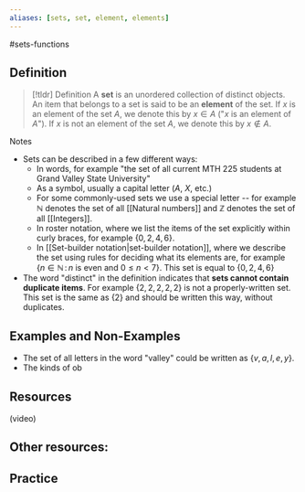 ```yaml
---
aliases: [sets, set, element, elements]
--- 
```


#sets-functions 
## Definition 

> [!tldr] Definition
> A **set** is an unordered collection of distinct objects. An item that belongs to a set is said to be an **element** of the set. If $x$ is an element of the set $A$, we denote this by $x \in A$ ("$x$ is an element of $A$"). If $x$ is not an element of the set $A$, we denote this by $x \not \in A$. 

Notes
* Sets can be described in a few different ways: 
	* In words, for example "the set of all current MTH 225 students at Grand Valley State University"
	* As a symbol, usually a capital letter ($A$, $X$, etc.)
	* For some commonly-used sets we use a special letter -- for example $\mathbb{N}$ denotes the set of all [[Natural numbers]] and $\mathbb{Z}$ denotes the set of all [[Integers]]. 
	* In roster notation, where we list the items of the set explicitly within curly braces, for example $\{0, 2, 4, 6\}$.
	* In [[Set-builder notation|set-builder notation]], where we describe the set using rules for deciding what its elements are, for example $\{n \in \mathbb{N} \, : \, n \ \text{is even and} \ 0 \leq n < 7\}$. This set is equal to $\{0,2,4,6\}$ 
* The word "distinct" in the definition indicates that **sets cannot contain duplicate items**. For example $\{2,2,2,2,2\}$ is not a properly-written set. This set is the same as $\{2\}$ and should be written this way, without duplicates. 
## Examples and Non-Examples

- The set of all letters in the word "valley" could be written as $\{v,a,l,e,y\}$. 
- The kinds of ob

## Resources 

(video)

Other resources: 
- 

## Practice 
